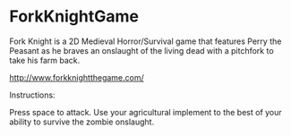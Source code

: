 ForkKnightGame
==============

Fork Knight is a 2D Medieval Horror/Survival game that  features Perry the Peasant as he braves an onslaught of the living dead with a pitchfork to take his farm back. 

http://www.forkknightthegame.com/

Instructions:

Press space to attack. Use your agricultural implement to the best of your ability to survive the zombie onslaught. 
